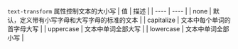 `text-transform` 属性控制文本的大小写
| 值 | 描述 |
| ---- | ---- |
| none | 默认，定义带有小写字母和大写字母的标准的文本 |
| capitalize | 文本中每个单词的首字母大写 |
| uppercase | 文本中单词全部大写 |
| lowercase | 文本中单词全部小写 |
